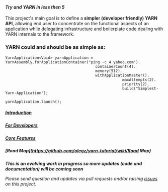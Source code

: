 #### _Try and YARN in less then 5_
This project's main goal is to define a **simpler (developer friendly) YARN API**, allowing end user to concentrate on
the functional aspects of an application while delegating infrastructure and boilerplate code dealing with YARN internals to the framework. 

### YARN could and should be as simple as:
```
YarnApplication<Void> yarnApplication = YarnAssembly.forApplicationContainer("ping -c 4 yahoo.com").
										containerCount(4).
										memory(512).
										withApplicationMaster().
													maxAttempts(2).
													priority(2).
													build("Simplest-Yarn-Application");
		
yarnApplication.launch();
```

##### [Introduction](https://github.com/olegz/yarn-tutorial/wiki/Introduction)
##### [For Developers](https://github.com/olegz/yarn-tutorial/wiki/Developers)
##### [Core Features](https://github.com/olegz/yarn-tutorial/wiki/CoreFeatures)
##### [Road Map](https://github.com/olegz/yarn-tutorial/wiki/Road Map)

**_This is an evolving work in progress so more updates (code and documentation) will be coming soon_**

_Please send question and updates via pull requests and/or raising [issues](https://github.com/olegz/yarn-tutorial/issues) on this project._